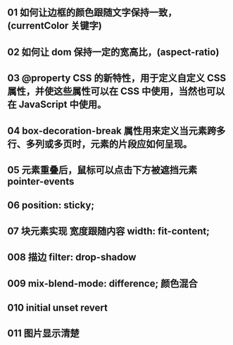 ## 01 如何让边框的颜色跟随文字保持一致，(currentColor 关键字)

## 02 如何让 dom 保持一定的宽高比，(aspect-ratio)

## 03 @property CSS 的新特性，用于定义自定义 CSS 属性，并使这些属性可以在 CSS 中使用，当然也可以在 JavaScript 中使用。

## 04 box-decoration-break 属性用来定义当元素跨多行、多列或多页时，元素的片段应如何呈现。

## 05 元素重叠后，鼠标可以点击下方被遮挡元素 pointer-events

## 06 position: sticky;

## 07 块元素实现 宽度跟随内容 width: fit-content;

## 008 描边 filter: drop-shadow

## 009 mix-blend-mode: difference; 颜色混合

## 010  initial  unset  revert

## 011  图片显示清楚